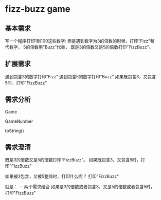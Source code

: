 # fizz-buzz game

## 基本需求
写一个程序打印1到100这些数字: 
但是遇到数字为3的倍数的时候，打印“Fizz”替代数字， 
5的倍数用“Buzz”代替， 
既是3的倍数又是5的倍数打印“FizzBuzz”。

## 扩展需求
遇到包含3的数字打印“Fizz” 
遇到包含5的数字打印“Buzz”
如果既包含3，又包含5时，打印"FizzBuzz"

## 需求分析

Game 

GameNumber

toString()

## 需求澄清

既是3的倍数又是5的倍数打印“FizzBuzz”。
如果既包含3，又包含5时，打印"FizzBuzz"

如果被3包含，又被5整除时，打印什么呢？
打印"FizzBuzz" 

就是： -- 两个需求结合
如果是3的倍数或者包含3，又是5的倍数或者包含5时，打印"FizzBuzz"
